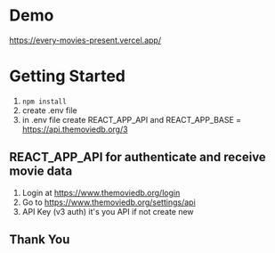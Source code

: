 # Demo
https://every-movies-present.vercel.app/

# Getting Started
1. `npm install`
2. create .env file
3. in .env file create REACT_APP_API and REACT_APP_BASE = https://api.themoviedb.org/3

## REACT_APP_API for authenticate and receive movie data
1. Login at https://www.themoviedb.org/login
2. Go to https://www.themoviedb.org/settings/api
3. API Key (v3 auth) it's you API if not create new

## Thank You ##
